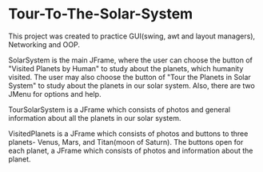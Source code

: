 # Tour-To-The-Solar-System

This project was created to practice GUI(swing, awt and layout managers), Networking and OOP.

SolarSystem is the main JFrame, where the user can choose the button of "Visited Planets by Human" to study about the planets, which humanity visited. The user may also choose the button of "Tour the Planets in Solar System" to study about the planets in our solar system. Also, there are two JMenu for options and help. 

TourSolarSystem is a JFrame which consists of photos and general information about all the planets in our solar system.

VisitedPlanets is a JFrame which consists of photos and buttons to three planets- Venus, Mars, and Titan(moon of Saturn). The buttons open for each planet, a JFrame which consists of photos and information about the planet.
